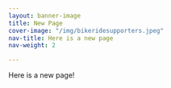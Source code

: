 ```yaml
---
layout: banner-image
title: New Page
cover-image: "/img/bikeridesupporters.jpeg"
nav-title: Here is a new page
nav-weight: 2

---
```

Here is a new page!